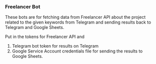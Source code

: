 <h3>Freelancer Bot</h3>

These bots are for fetching data from Freelancer API about the project related to the given keywords from Telegram and sending results back to Telegram and Google Sheets.

Put in the tokens for Freelancer API and 
1. Telegram bot token for results on Telegram
2. Google Service Account credentials file for sending the results to Google Sheets.

